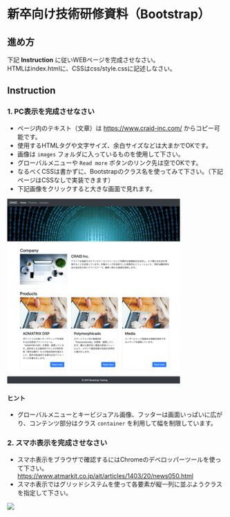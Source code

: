 # 新卒向け技術研修資料（Bootstrap）

## 進め方

下記 **Instruction** に従いWEBページを完成させなさい。  
HTMLはindex.htmlに、CSSはcss/style.cssに記述しなさい。


## Instruction

### 1. PC表示を完成させなさい

* ページ内のテキスト（文章）は https://www.craid-inc.com/ からコピー可能です。
* 使用するHTMLタグや文字サイズ、余白サイズなどは大まかでOKです。
* 画像は `images` フォルダに入っているものを使用して下さい。
* グローバルメニューや `Read more` ボタンのリンク先は空でOKです。
* なるべくCSSは書かずに、Bootstrapのクラス名を使ってみて下さい。（下記ページはCSSなしで実装できます）
* 下記画像をクリックすると大きな画面で見れます。

<img src="https://github.com/FullSpeedInc/Training_Bootstrap/blob/master/pc_view.png?raw=true" width="400">

#### ヒント
* グローバルメニューとキービジュアル画像、フッターは画面いっぱいに広がり、コンテンツ部分はクラス `container` を利用して幅を制限しています。

### 2. スマホ表示を完成させなさい

* スマホ表示をブラウザで確認するにはChromeのデベロッパーツールを使って下さい。  
  https://www.atmarkit.co.jp/ait/articles/1403/20/news050.html
* スマホ表示ではグリッドシステムを使って各要素が縦一列に並ぶようクラスを指定して下さい。

<img src="https://github.com/FullSpeedInc/Training_Bootstrap/blob/master/sp_view.png?raw=true" width="300">
